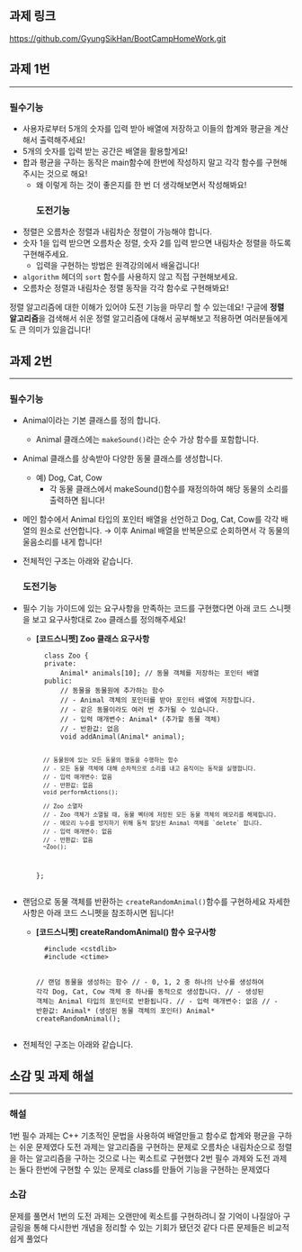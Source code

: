 <h2 id="과제-링크">과제 링크</h2>
<p><a href="https://github.com/GyungSikHan/BootCampHomeWork.git">https://github.com/GyungSikHan/BootCampHomeWork.git</a></p>
<h2 id="과제-1번">과제 1번</h2>
<hr />
<h3 id="필수기능">필수기능</h3>
<ul>
<li>사용자로부터 5개의 숫자를 입력 받아 배열에 저장하고 이들의 합계와 평균을 계산해서 출력해주세요!</li>
<li>5개의 숫자를 입력 받는 공간은 배열을 활용할게요!</li>
<li>합과 평균을 구하는 동작은 main함수에 한번에 작성하지 말고 각각 함수를 구현해주시는 것으로 해요!<ul>
<li>왜 이렇게 하는 것이 좋은지를 한 번 더 생각해보면서 작성해봐요!<h3 id="도전기능">도전기능</h3>
</li>
</ul>
</li>
<li>정렬은 오름차순 정렬과 내림차순 정렬이 가능해야 합니다.</li>
<li>숫자 1을 입력 받으면 오름차순 정렬, 숫자 2를 입력 받으면 내림차순 정렬을 하도록 구현해주세요.<ul>
<li>입력을 구현하는 방법은 원격강의에서 배울겁니다!</li>
</ul>
</li>
<li><code>algorithm</code> 헤더의 <code>sort</code> 함수를 사용하지 않고 직접 구현해보세요.</li>
<li>오름차순 정렬과 내림차순 정렬 동작을 각각 함수로 구현해봐요!</li>
</ul>
<p>정렬 알고리즘에 대한 이해가 있어야 도전 기능을 마무리 할 수 있는데요! 구글에 <strong>정렬 알고리즘</strong>을 검색해서 쉬운 정렬 알고리즘에 대해서 공부해보고 적용하면 여러분들에게도 큰 의미가 있을겁니다!</p>
<h2 id="과제-2번">과제 2번</h2>
<hr />
<h3 id="필수기능-1">필수기능</h3>
<ul>
<li><p>Animal이라는 기본 클래스를 정의 합니다.</p>
<ul>
<li>Animal 클래스에는 <code>makeSound()</code>라는 순수 가상 함수를 포함합니다.</li>
</ul>
</li>
<li><p>Animal 클래스를 상속받아 다양한 동물 클래스를 생성합니다.</p>
<ul>
<li>예) Dog, Cat, Cow<ul>
<li>각 동물 클래스에서 makeSound()함수를 재정의하여 해당 동물의 소리를 출력하면 됩니다!</li>
</ul>
</li>
</ul>
</li>
<li><p>메인 함수에서 Animal 타입의 포인터 배열을 선언하고 Dog, Cat, Cow를 각각 배열의 원소로 선언합니다. → 이후 Animal 배열을 반복문으로 순회하면서 각 동물의 울음소리를 내게 합니다!</p>
</li>
<li><p>전체적인 구조는 아래와 같습니다.<img alt="" src="https://velog.velcdn.com/images/gksrudtlr2/post/843f0c0c-7238-4ffb-8588-3c1c3a8e2b8e/image.png" /></p>
<h3 id="도전기능-1">도전기능</h3>
</li>
<li><p>필수 기능 가이드에 있는 요구사항을 만족하는 코드를 구현했다면 아래 코드 스니펫을 보고 요구사항대로 <code>Zoo</code> 클래스를 정의해주세요!</p>
<ul>
<li><p><strong>[코드스니펫] Zoo 클래스 요구사항</strong></p>
<pre><code class="language-cpp">  class Zoo {
  private:
      Animal* animals[10]; // 동물 객체를 저장하는 포인터 배열
  public:
      // 동물을 동물원에 추가하는 함수
      // - Animal 객체의 포인터를 받아 포인터 배열에 저장합니다.
      // - 같은 동물이라도 여러 번 추가될 수 있습니다.
      // - 입력 매개변수: Animal* (추가할 동물 객체)
      // - 반환값: 없음
      void addAnimal(Animal* animal);

      // 동물원에 있는 모든 동물의 행동을 수행하는 함수
      // - 모든 동물 객체에 대해 순차적으로 소리를 내고 움직이는 동작을 실행합니다.
      // - 입력 매개변수: 없음
      // - 반환값: 없음
      void performActions();

      // Zoo 소멸자
      // - Zoo 객체가 소멸될 때, 동물 벡터에 저장된 모든 동물 객체의 메모리를 해제합니다.
      // - 메모리 누수를 방지하기 위해 동적 할당된 Animal 객체를 `delete` 합니다.
      // - 입력 매개변수: 없음
      // - 반환값: 없음
      ~Zoo();
  };
</code></pre>
</li>
</ul>
</li>
<li><p>랜덤으로 동물 객체를 반환하는 <code>createRandomAnimal()</code>함수를 구현하세요  자세한 사항은 아래 코드 스니펫을 참조하시면 됩니다!</p>
<ul>
<li><p><strong>[코드스니펫] createRandomAnimal() 함수 요구사항</strong></p>
<pre><code class="language-cpp">  #include &lt;cstdlib&gt;
  #include &lt;ctime&gt;

  // 랜덤 동물을 생성하는 함수
  // - 0, 1, 2 중 하나의 난수를 생성하여 각각 Dog, Cat, Cow 객체 중 하나를 동적으로 생성합니다.
  // - 생성된 객체는 Animal 타입의 포인터로 반환됩니다.
  // - 입력 매개변수: 없음
  // - 반환값: Animal* (생성된 동물 객체의 포인터)
  Animal* createRandomAnimal();
</code></pre>
</li>
</ul>
</li>
<li><p>전체적인 구조는 아래와 같습니다.
<img alt="" src="https://velog.velcdn.com/images/gksrudtlr2/post/af99e0c6-fe98-4bf8-b642-6a9a11dd1160/image.png" /></p>
</li>
</ul>
<h2 id="소감-및-과제-해설">소감 및 과제 해설</h2>
<hr />
<h3 id="해설">해설</h3>
<p>1번 필수  과제는 C++ 기초적인 문법을 사용하여 배열만들고 함수로 합계와 평균을 구하는 쉬운 문제였다
도전 과제는 알고리즘을 구현하는 문제로 오름차순 내림차순으로 정렬을 하는 알고리즘을 구하는 것으로 나는 퀵소트로 구현했다
2번 필수 과제와 도전 과제는 둘다 한번에 구현할 수 있는 문제로 class를 만들어 기능을 구현하는 문제였다</p>
<h3 id="소감">소감</h3>
<p>문제를 풀면서 1번의 도전 과제는 오랜만에 퀵소트를 구현하려니 잘 기억이 나질않아 구글링을 통해 다시한번 개념을 정리할 수 있는 기회가 됐던것 같다
다른 문제들은 비교적 쉽게 풀었다</p>